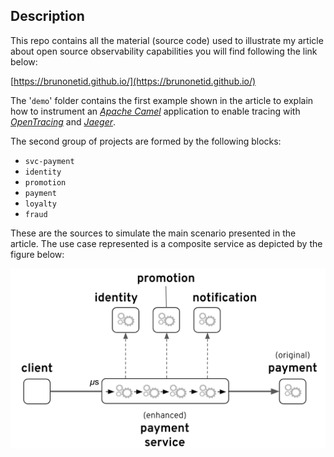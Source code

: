 ## Description

This repo contains all the material (source code) used to illustrate my article about open source observability capabilities you will find following the link below:

[https://brunonetid.github.io/](https://brunonetid.github.io/)

The '`demo`' folder contains the first example shown in the article to explain how to instrument an [*Apache Camel*](http://camel.apache.org/) application to enable tracing with [*OpenTracing*](https://opentracing.io/) and [*Jaeger*](https://www.jaegertracing.io/).

The second group of projects are formed by the following blocks:

  * `svc-payment`
  * `identity`
  * `promotion`
  * `payment`
  * `loyalty`
  * `fraud`

These are the sources to simulate the main scenario presented in the article. The use case represented is a composite service as depicted by the figure below:

![Main Scenario](./main-scenario.png "Main Scenario")